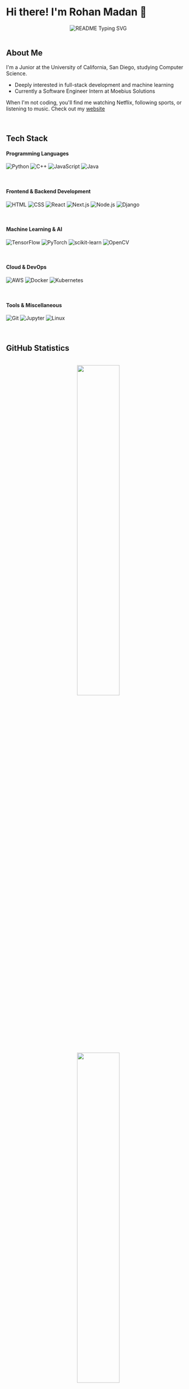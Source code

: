 # Hi there! I'm Rohan Madan 👋

<div align="center">
  <img src="https://readme-typing-svg.herokuapp.com/?lines=Computer+Science+Student;Machine+Learning+Enthusiast;Music+Enjoyer;Outdoor+Lover&font=Fira%20Code&center=true&width=380&height=50&duration=4000&pause=1000" alt="README Typing SVG">
</div>

<br/>

## About Me

I'm a Junior at the University of California, San Diego, studying Computer Science.

- Deeply interested in full-stack development and machine learning
- Currently a Software Engineer Intern at Moebius Solutions

When I'm not coding, you'll find me watching Netflix, following sports, or listening to music.
Check out my <a href="https://rohanm.net/" target="_blank">website</a>

<br/>

## Tech Stack

#### Programming Languages

![Python](https://img.shields.io/badge/Python-3776AB?style=for-the-badge&logo=python&logoColor=white)
![C++](https://img.shields.io/badge/C++-00599C?style=for-the-badge&logo=c%2B%2B&logoColor=white)
![JavaScript](https://img.shields.io/badge/JavaScript-F7DF1E?style=for-the-badge&logo=javascript&logoColor=black)
![Java](https://img.shields.io/badge/Java-ED8B00?style=for-the-badge&logo=java&logoColor=white)

<br/>

#### Frontend & Backend Development

![HTML](https://img.shields.io/badge/HTML5-E34F26?style=for-the-badge&logo=html&logoColor=white)
![CSS](https://img.shields.io/badge/CSS3-1572B6?style=for-the-badge&logo=css&logoColor=white)
![React](https://img.shields.io/badge/React-20232A?style=for-the-badge&logo=react&logoColor=61DAFB)
![Next.js](https://img.shields.io/badge/Next.js-000000?style=for-the-badge&logo=next.js&logoColor=white)
![Node.js](https://img.shields.io/badge/Node.js-43853D?style=for-the-badge&logo=node.js&logoColor=white)
![Django](https://img.shields.io/badge/Django-092E20?style=for-the-badge&logo=django&logoColor=white)

<br/>

#### Machine Learning & AI

![TensorFlow](https://img.shields.io/badge/TensorFlow-FF6F00?style=for-the-badge&logo=TensorFlow&logoColor=white)
![PyTorch](https://img.shields.io/badge/PyTorch-EE4C2C?style=for-the-badge&logo=PyTorch&logoColor=white)
![scikit-learn](https://img.shields.io/badge/scikit--learn-F7931E?style=for-the-badge&logo=scikit-learn&logoColor=white)
![OpenCV](https://img.shields.io/badge/OpenCV-27338e?style=for-the-badge&logo=OpenCV&logoColor=white)

<br/>

#### Cloud & DevOps

![AWS](https://img.shields.io/badge/AWS-232F3E?style=for-the-badge&logo=amazon-aws&logoColor=white)
![Docker](https://img.shields.io/badge/Docker-2496ED?style=for-the-badge&logo=docker&logoColor=white)
![Kubernetes](https://img.shields.io/badge/Kubernetes-326ce5.svg?&style=for-the-badge&logo=kubernetes&logoColor=white)

<br/>

#### Tools & Miscellaneous

![Git](https://img.shields.io/badge/Git-F05032?style=for-the-badge&logo=git&logoColor=white)
![Jupyter](https://img.shields.io/badge/Jupyter-F37626.svg?&style=for-the-badge&logo=Jupyter&logoColor=white)
![Linux](https://img.shields.io/badge/Linux-FCC624?style=for-the-badge&logo=linux&logoColor=black)

<br/>

## GitHub Statistics

<br/>

<div align="center">
  <img src="https://github-readme-stats.vercel.app/api?username=rohanmad&show_icons=true&theme=radical&include_all_commits=true&count_private=true" width="48%" />
  <br/>
  <img src="https://github-readme-stats.vercel.app/api/top-langs/?username=rohanmad&layout=compact&theme=radical&hide=php,jupyter%20notebook" width="48%" />
</div>


<br/>

## Connect With Me!

<a href="https://www.linkedin.com/in/madanrohan" target="_blank">
  <img src="https://img.shields.io/badge/LinkedIn-0077B5?style=for-the-badge&logo=linkedin&logoColor=white" alt="LinkedIn"/>
</a>
<a href="https://www.instagram.com/rohanmaddan" target="_blank">
  <img src="https://img.shields.io/badge/Instagram-E4405F?style=for-the-badge&logo=instagram&logoColor=white" alt="Instagram"/>
</a>
<a href="mailto:rmadan@ucsd.edu">
  <img src="https://img.shields.io/badge/Email-D14836?style=for-the-badge&logo=gmail&logoColor=white"/>
</a>

<br/>

<br/>
<br/>

